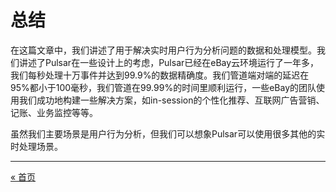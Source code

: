 总结
================================
在这篇文章中，我们讲述了用于解决实时用户行为分析问题的数据和处理模型。我们讲述了Pulsar在一些设计上的考虑，Pulsar已经在eBay云环境运行了一年多，我们每秒处理十万事件并达到99.9%的数据精确度。我们管道端对端的延迟在95%都小于100毫秒，我们管道在99.99%的时间里顺利运行，一些eBay的团队使用我们成功地构建一些解决方案，如in-session的个性化推荐、互联网广告营销、记账、业务监控等等。

虽然我们主要场景是用户行为分析，但我们可以想象Pulsar可以使用很多其他的实时处理场景。

-----------------

[« 首页](README.md)　　　　
